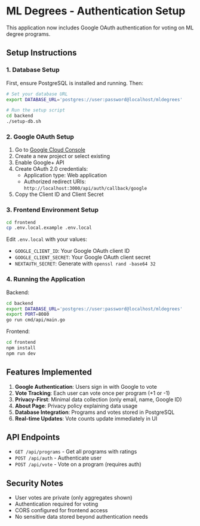 # ML Degrees - Authentication Setup

This application now includes Google OAuth authentication for voting on ML degree programs.

## Setup Instructions

### 1. Database Setup

First, ensure PostgreSQL is installed and running. Then:

```bash
# Set your database URL
export DATABASE_URL='postgres://user:password@localhost/mldegrees'

# Run the setup script
cd backend
./setup-db.sh
```

### 2. Google OAuth Setup

1. Go to [Google Cloud Console](https://console.cloud.google.com/)
2. Create a new project or select existing
3. Enable Google+ API
4. Create OAuth 2.0 credentials:
   - Application type: Web application
   - Authorized redirect URIs: `http://localhost:3000/api/auth/callback/google`
5. Copy the Client ID and Client Secret

### 3. Frontend Environment Setup

```bash
cd frontend
cp .env.local.example .env.local
```

Edit `.env.local` with your values:

- `GOOGLE_CLIENT_ID`: Your Google OAuth client ID
- `GOOGLE_CLIENT_SECRET`: Your Google OAuth client secret
- `NEXTAUTH_SECRET`: Generate with `openssl rand -base64 32`

### 4. Running the Application

Backend:

```bash
cd backend
export DATABASE_URL='postgres://user:password@localhost/mldegrees'
export PORT=8080
go run cmd/api/main.go
```

Frontend:

```bash
cd frontend
npm install
npm run dev
```

## Features Implemented

1. **Google Authentication**: Users sign in with Google to vote
2. **Vote Tracking**: Each user can vote once per program (+1 or -1)
3. **Privacy-First**: Minimal data collection (only email, name, Google ID)
4. **About Page**: Privacy policy explaining data usage
5. **Database Integration**: Programs and votes stored in PostgreSQL
6. **Real-time Updates**: Vote counts update immediately in UI

## API Endpoints

- `GET /api/programs` - Get all programs with ratings
- `POST /api/auth` - Authenticate user
- `POST /api/vote` - Vote on a program (requires auth)

## Security Notes

- User votes are private (only aggregates shown)
- Authentication required for voting
- CORS configured for frontend access
- No sensitive data stored beyond authentication needs
